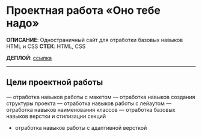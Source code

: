 # Проектная работа «Оно тебе надо»

**ОПИСАНИЕ**: Одностраничный сайт для отработки базовых навыков HTML и CSS
**СТЕК**: HTML, CSS

**ДЕПЛОЙ**: [ссылка](https://nigilen.github.io/ono-tebe-nado/)
___


## Цели проектной работы 

— отработка навыков работы с макетом
— отработка навыков создания структуры проекта
— отработка навыков работы с лейаутом
— отработка навыков наименования классов
— отработка базовых навыков верстки и стилизации секций
- отработка навыков работы с адаптивной версткой
